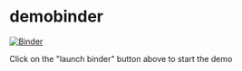 # demobinder

[![Binder](https://mybinder.org/badge_logo.svg)](https://mybinder.org/v2/gh/ljd42/demobinder/HEAD?labpath=tree%2Fdemo.ipynb)

Click on the "launch binder" button above to start the demo
